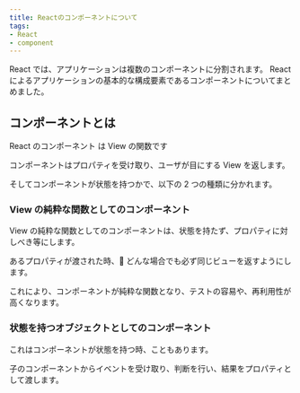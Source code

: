 ```yaml
---
title: Reactのコンポーネントについて
tags:
- React
- component
---
```


React では、アプリケーションは複数のコンポーネントに分割されます。
React によるアプリケーションの基本的な構成要素であるコンポーネントについてまとめました。

## コンポーネントとは

React のコンポーネント は View の関数です

コンポーネントはプロパティを受け取り、ユーザが目にする View を返します。

そしてコンポーネントが状態を持つかで、以下の 2 つの種類に分かれます。

### View の純粋な関数としてのコンポーネント

View の純粋な関数としてのコンポーネントは、状態を持たず、プロパティに対しべき等にします。

あるプロパティが渡された時、 どんな場合でも必ず同じビューを返すようにします。

これにより、コンポーネントが純粋な関数となり、テストの容易や、再利用性が高くなります。

### 状態を持つオブジェクトとしてのコンポーネント

これはコンポーネントが状態を持つ時、こともあります。

子のコンポーネントからイベントを受け取り、判断を行い、結果をプロパティとして渡します。
